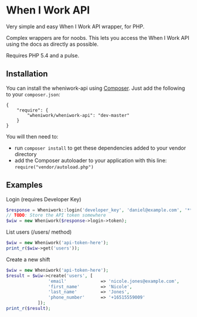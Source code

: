 When I Work API
=================

Very simple and easy When I Work API wrapper, for PHP.

Complex wrappers are for noobs. This lets you access the When I Work API using the docs as directly as possible.

Requires PHP 5.4 and a pulse.

Installation
------------

You can install the wheniwork-api using [Composer](https://getcomposer.org/). Just add the following to your `composer.json`:

    {
        "require": {
            "wheniwork/wheniwork-api": "dev-master"
        }
    }

You will then need to:
* run `composer install` to get these dependencies added to your vendor directory
* add the Composer autoloader to your application with this line: `require("vendor/autoload.php")`

Examples
--------

Login (requires Developer Key)

```php
$response = Wheniwork::login('developer_key', 'daniel@example.com', '******');
// TODO: Store the API token somewhere
$wiw = new Wheniwork($response->login->token);
```

List users (/users/ method)

```php
$wiw = new Wheniwork('api-token-here');
print_r($wiw->get('users'));
```

Create a new shift

```php
$wiw = new Wheniwork('api-token-here');
$result = $wiw->create('users', [
                'email'             => 'nicole.jones@example.com',
                'first_name'        => 'Nicole',
                'last_name'         => 'Jones',
                'phone_number'      => '+16515559009'
            ]);
print_r($result);
```
